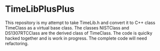 # TimeLibPlusPlus
This repository is my attempt to take TimeLib.h and convert it to C++ class TimeClass as a virtual base class. The classes NISTClass and DS1307RTCClass are the derived class of TimeClass.
The code is quiclky hacked together and is work in progress. The complete code will need refactoring.
